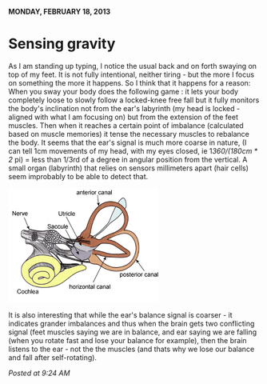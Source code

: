 **MONDAY, FEBRUARY 18, 2013**

Sensing gravity
=================

As I am standing up typing, I notice the usual back and on forth swaying on top of my feet. It is not fully intentional, neither tiring - but the more I focus on something the more it happens.
So I think that it happens for a reason:
When you sway your body does the following game : it lets your body completely loose to slowly follow a  locked-knee free fall but it fully monitors the body's inclination not from the ear's labyrinth (my head is locked - aligned with what I am focusing on) but from the extension of the feet muscles. Then when it reaches a certain point of imbalance  (calculated based on muscle memories) it tense the necessary muscles to rebalance the body.
It seems that the ear's signal is much more coarse in nature, (I can tell 1cm movements of my head, with my eyes closed, ie 1*360/(180cm * 2* pi) = less than 1/3rd of a degree in angular position from the vertical. A small organ (labyrinth) that relies on sensors millimeters apart (hair cells) seem improbably to be able to detect that.

![Alt text](images/VestibularSystem.gif)

It is also interesting that while the ear's balance signal is coarser - it indicates grander imbalances and thus when the brain gets two conflicting signal (feet muscles saying we are in balance, and ear saying we are falling (when you rotate fast and lose your balance for example), then the brain listens to the ear - not the the muscles (and  thats why we lose our balance and fall after self-rotating).

_Posted at 9:24 AM_